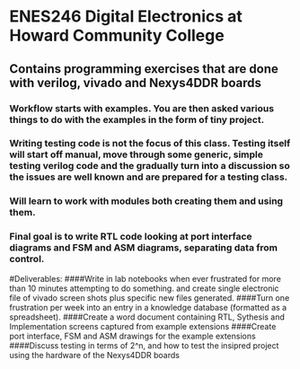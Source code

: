 # ENES246 Digital Electronics at Howard Community College
## Contains programming exercises that are done with verilog, vivado and Nexys4DDR boards
### Workflow starts with examples. You are then asked various things to do with the examples in the form of tiny project. 
### Writing testing code is not the focus of this class. Testing itself will start off manual, move through some generic, simple testing verilog code and the gradually turn into a discussion so the issues are well known and are prepared for a testing class.  
### Will learn to work with modules both creating them and using them.  
### Final goal is to write RTL code looking at port interface diagrams and FSM and ASM diagrams, separating data from control.  

#Deliverables: 
####Write in lab notebooks when ever frustrated for more than 10 minutes attempting to do something. 
and create single electronic file of vivado screen shots plus specific new files generated. 
####Turn one frustration per week into an entry in a knowledge database (formatted as a spreadsheet).
####Create a word document containing RTL, Sythesis and Implementation screens captured from example extensions
####Create port interface, FSM and ASM drawings for the example extensions
####Discuss testing in terms of 2^n, and how to test the insipred project using the hardware of the Nexys4DDR boards






 
